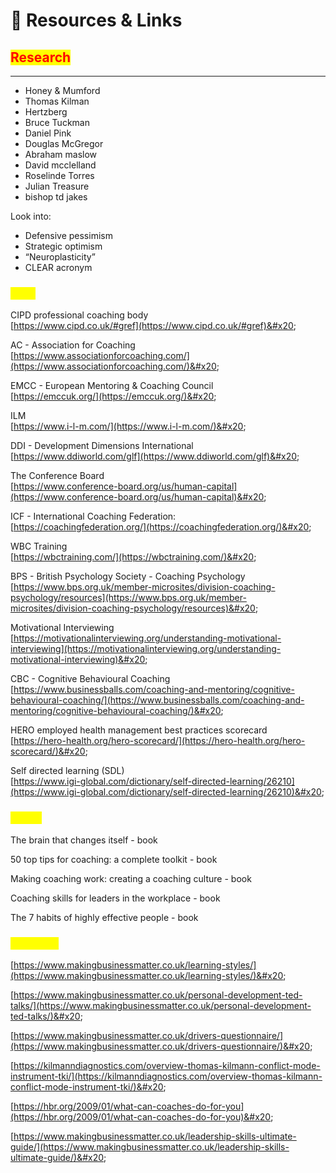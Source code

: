 # 📖 Resources & Links

## <mark style="color:red;">Research</mark>

***

* Honey & Mumford
* Thomas Kilman
* Hertzberg
* Bruce Tuckman
* Daniel Pink
* Douglas McGregor
* Abraham maslow
* David mcclelland
* Roselinde Torres
* Julian Treasure
* bishop td jakes

Look into:

* Defensive pessimism
* Strategic optimism
* “Neuroplasticity”
* CLEAR acronym&#x20;

### &#x20;<mark style="color:yellow;">Sites</mark>

CIPD professional coaching body\
[https://www.cipd.co.uk/#gref](https://www.cipd.co.uk/#gref)&#x20;

AC - Association for Coaching\
[https://www.associationforcoaching.com/](https://www.associationforcoaching.com/)&#x20;

EMCC - European Mentoring & Coaching Council\
[https://emccuk.org/](https://emccuk.org/)&#x20;

ILM\
[https://www.i-l-m.com/](https://www.i-l-m.com/)&#x20;

DDI - Development Dimensions International\
[https://www.ddiworld.com/glf](https://www.ddiworld.com/glf)&#x20;

The Conference Board\
[https://www.conference-board.org/us/human-capital](https://www.conference-board.org/us/human-capital)&#x20;

ICF - International Coaching Federation:\
[https://coachingfederation.org/](https://coachingfederation.org/)&#x20;

WBC Training\
[https://wbctraining.com/](https://wbctraining.com/)&#x20;

BPS - British Psychology Society - Coaching Psychology\
[https://www.bps.org.uk/member-microsites/division-coaching-psychology/resources](https://www.bps.org.uk/member-microsites/division-coaching-psychology/resources)&#x20;

Motivational Interviewing\
[https://motivationalinterviewing.org/understanding-motivational-interviewing](https://motivationalinterviewing.org/understanding-motivational-interviewing)&#x20;

CBC - Cognitive Behavioural Coaching\
[https://www.businessballs.com/coaching-and-mentoring/cognitive-behavioural-coaching/](https://www.businessballs.com/coaching-and-mentoring/cognitive-behavioural-coaching/)&#x20;

HERO employed health management best practices scorecard\
[https://hero-health.org/hero-scorecard/](https://hero-health.org/hero-scorecard/)&#x20;

Self directed learning (SDL)\
[https://www.igi-global.com/dictionary/self-directed-learning/26210](https://www.igi-global.com/dictionary/self-directed-learning/26210)&#x20;



### <mark style="color:yellow;">Books</mark>

The brain that changes itself - book

50 top tips for coaching: a complete toolkit - book

Making coaching work: creating a coaching culture - book

Coaching skills for leaders in the workplace - book

The 7 habits of highly effective people - book



### <mark style="color:yellow;">Coaching</mark>

[https://www.makingbusinessmatter.co.uk/learning-styles/](https://www.makingbusinessmatter.co.uk/learning-styles/)&#x20;

[https://www.makingbusinessmatter.co.uk/personal-development-ted-talks/](https://www.makingbusinessmatter.co.uk/personal-development-ted-talks/)&#x20;

[https://www.makingbusinessmatter.co.uk/drivers-questionnaire/](https://www.makingbusinessmatter.co.uk/drivers-questionnaire/)&#x20;

[https://kilmanndiagnostics.com/overview-thomas-kilmann-conflict-mode-instrument-tki/](https://kilmanndiagnostics.com/overview-thomas-kilmann-conflict-mode-instrument-tki/)&#x20;

[https://hbr.org/2009/01/what-can-coaches-do-for-you](https://hbr.org/2009/01/what-can-coaches-do-for-you)&#x20;

[https://www.makingbusinessmatter.co.uk/leadership-skills-ultimate-guide/](https://www.makingbusinessmatter.co.uk/leadership-skills-ultimate-guide/)&#x20;
